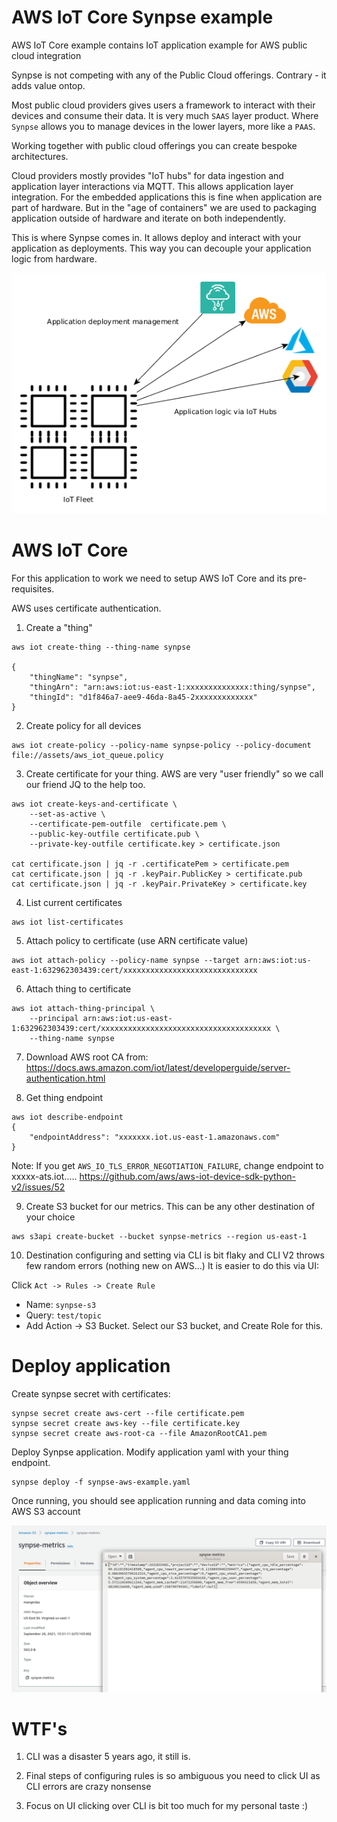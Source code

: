 # AWS IoT Core Synpse example

AWS IoT Core example contains IoT application example for AWS public cloud integration

Synpse is not competing with any of the Public Cloud offerings. Contrary - it adds value ontop.

Most public cloud providers gives users a framework to interact with their devices and consume their data.
It is very much `SAAS` layer product. Where `Synpse` allows you to manage devices in the lower layers, more like a `PAAS`.

Working together with public cloud offerings you can create bespoke architectures.

Cloud providers mostly provides "IoT hubs" for data ingestion and application layer interactions via MQTT. This allows 
application layer integration. For the embedded applications this is fine when application are part of hardware. But in the 
"age of containers" we are used to packaging application outside of hardware and iterate on both independently.

This is where Synpse comes in. It allows deploy and interact with your application as deployments. This way you can decouple your 
application logic from hardware.

![Diagram](assets/diagram.png)
# AWS IoT Core

For this application to work we need to setup AWS IoT Core and its pre-requisites. 

AWS uses certificate authentication.

1. Create a "thing"

```
aws iot create-thing --thing-name synpse

{
    "thingName": "synpse",
    "thingArn": "arn:aws:iot:us-east-1:xxxxxxxxxxxxxx:thing/synpse",
    "thingId": "d1f846a7-aee9-46da-8a45-2xxxxxxxxxxxxx"
}
```

2. Create policy for all devices

```
aws iot create-policy --policy-name synpse-policy --policy-document file://assets/aws_iot_queue.policy
```

3. Create certificate for your thing. AWS are very "user friendly" so we call our friend JQ to the help too.
```
aws iot create-keys-and-certificate \
    --set-as-active \
    --certificate-pem-outfile  certificate.pem \
    --public-key-outfile certificate.pub \
    --private-key-outfile certificate.key > certificate.json

cat certificate.json | jq -r .certificatePem > certificate.pem
cat certificate.json | jq -r .keyPair.PublicKey > certificate.pub
cat certificate.json | jq -r .keyPair.PrivateKey > certificate.key
```

4. List current certificates

```
aws iot list-certificates
```

5. Attach policy to certificate (use ARN certificate value)

```
aws iot attach-policy --policy-name synpse --target arn:aws:iot:us-east-1:632962303439:cert/xxxxxxxxxxxxxxxxxxxxxxxxxxxxxx
```

6. Attach thing to certificate

```
aws iot attach-thing-principal \
    --principal arn:aws:iot:us-east-1:632962303439:cert/xxxxxxxxxxxxxxxxxxxxxxxxxxxxxxxxxxxxxx \
    --thing-name synpse
```

7. Download AWS root CA from: https://docs.aws.amazon.com/iot/latest/developerguide/server-authentication.html


8. Get thing endpoint
```
aws iot describe-endpoint
{
    "endpointAddress": "xxxxxxx.iot.us-east-1.amazonaws.com"
}
```

Note: If you get `AWS_IO_TLS_ERROR_NEGOTIATION_FAILURE`, change endpoint to xxxxx-ats.iot.....
https://github.com/aws/aws-iot-device-sdk-python-v2/issues/52 


9. Create S3 bucket for our metrics. This can be any other destination of your choice
```
aws s3api create-bucket --bucket synpse-metrics --region us-east-1
```

10. Destination configuring and setting via CLI is bit flaky and CLI V2 throws few random errors (nothing new on AWS...)
It is easier to do this via UI:

Click `Act -> Rules -> Create Rule`

* Name: `synpse-s3`
* Query: `test/topic`
* Add Action -> S3 Bucket. Select our S3 bucket, and Create Role for this.


# Deploy application

Create synpse secret with certificates:

```
synpse secret create aws-cert --file certificate.pem
synpse secret create aws-key --file certificate.key
synpse secret create aws-root-ca --file AmazonRootCA1.pem
```

Deploy Synpse application. Modify application yaml with your thing endpoint.

```
synpse deploy -f synpse-aws-example.yaml
```

Once running, you should see application running and data coming into AWS S3 account

![Storage blob](assets/aws-account-result.png)


# WTF's

1. CLI was a disaster 5 years ago, it still is.

2. Final steps of configuring rules is so ambiguous you need to click UI as CLI errors are crazy nonsense

3. Focus on UI clicking over CLI is bit too much for my personal taste :)